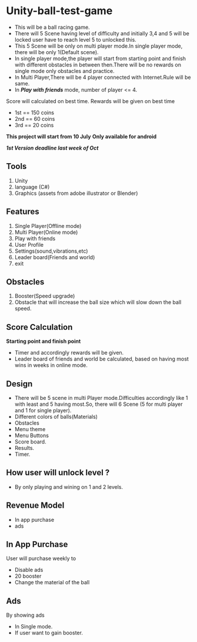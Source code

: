 # Unity-ball-test-game
- This will be a ball racing game.
- There will 5 Scene having level of difficulty and initially 3,4 and 5 will be locked user have to reach level 5 to unlocked this.
- This 5 Scene will be only on multi player mode.In single player mode, there will be only 1(Default scene).
- In single player mode,the player will start from starting point and finish with different obstacles in between then.There will be no rewards on single mode only obstacles and practice.
- In Multi Player,There will be 4 player connected with Internet.Rule will be same.
- In ***Play with friends*** mode, number of player <= 4.

Score will calculated on best time.
Rewards will be given on best time
- 1st == 150 coins
- 2nd == 60 coins
- 3rd == 20 coins


**This project will start from 10 July**
**Only available for android**

***1st Version deadline last week of Oct***

## Tools
1. Unity
2. language (C#)
3. Graphics (assets from adobe illustrator or Blender)

## Features
1. Single Player(Offline mode)
2. Multi Player(Online mode)
3. Play with friends
3. User Profile
4. Settings(sound,vibrations,etc)
5. Leader board(Friends and world)
6. exit

## Obstacles
1. Booster(Speed upgrade)
2. Obstacle that will increase the ball size which will slow down the ball speed.

## Score Calculation
**Starting point and finish point**
- Timer and accordingly rewards will be given.
- Leader board of friends and world be calculated, based on having most wins in weeks in online mode.


## Design
- There will be 5 scene in multi Player mode.Difficulties accordingly like 1 with least and 5 having most.So, there will 6 Scene (5 for multi player and 1 for single player).
- Different colors of balls(Materials)
- Obstacles
- Menu theme
- Menu Buttons
- Score board.
- Results.
- Timer.

## **How user will unlock level ?**
- By only playing and wining on 1 and 2 levels.

## **Revenue Model**
- In app purchase
- ads

## In App Purchase
User will purchase weekly to
- Disable ads
- 20 booster
- Change the material of the ball

## Ads
By showing ads
- In Single mode.
- If user want to gain booster.
